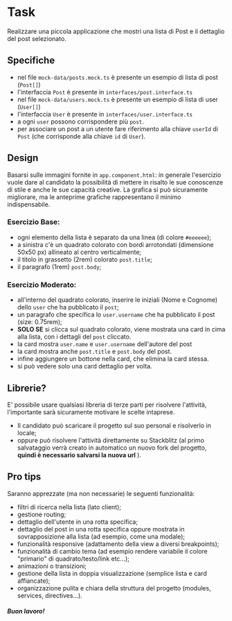 # Task

Realizzare una piccola applicazione che mostri una lista di Post e il dettaglio del post selezionato.

## Specifiche

- nel file `mock-data/posts.mock.ts` è presente un esempio di lista di post (`Post[]`)
- l'interfaccia `Post` è presente in `interfaces/post.interface.ts`
- nel file `mock-data/users.mock.ts` è presente un esempio di lista di user (`User[]`)
- l'interfaccia `User` è presente in `interfaces/user.interface.ts`
- a ogni `user` possono corrispondere più `post`.
- per associare un post a un utente fare riferimento alla chiave `userId` di `Post` (che corrisponde alla chiave `id` di `User`).

## Design

Basarsi sulle immagini fornite in `app.component.html`: in generale l'esercizio vuole dare al candidato la possibilità di mettere in risalto le sue conoscenze di stile e anche le sue capacità creative. La grafica si può sicuramente migliorare, ma le anteprime grafiche rappresentano il minimo indispensabile.

### Esercizio Base:

- ogni elemento della lista è separato da una linea (di colore `#eeeeee`);
- a sinistra c'è un quadrato colorato con bordi arrotondati (dimensione 50x50 px) allineato al centro verticalmente;
- il titolo in grassetto (2rem) colorato `post.title`;
- il paragrafo (1rem) `post.body`;

### Esercizio Moderato:

- all'interno del quadrato colorato, inserire le iniziali (Nome e Cognome) dello `user` che ha pubblicato il `post`;
- un paragrafo che specifica lo `user.username` che ha pubblicato il post (size: 0.75rem);
- **SOLO SE** si clicca sul quadrato colorato, viene mostrata una card in cima alla lista, con i dettagli del `post` cliccato.
- la card mostra `user.name` e `user.username` dell'autore del post
- la card mostra anche `post.title` e `post.body` del post.
- infine aggiungere un bottone nella card, che elimina la card stessa.
- si può vedere solo una card dettaglio per volta.

## Librerie?

E' possibile usare qualsiasi libreria di terze parti per risolvere l'attività, l'importante sarà sicuramente motivare le scelte intaprese.

- Il candidato può scaricare il progetto sul suo personal e risolverlo in locale;
- oppure può risolvere l'attività direttamente su Stackblitz (al primo salvataggio verrà creato in automatico un nuovo fork del progetto, **quindi è necessario salvarsi la nuova url** ).

## Pro tips

Saranno apprezzate (ma non necessarie) le seguenti funzionalità:

- filtri di ricerca nella lista (lato client);
- gestione routing;
- dettaglio dell'utente in una rotta specifica;
- dettaglio del post in una rotta specifica oppure mostrata in sovrapposizione alla lista (ad esempio, come una modale);
- funzionalità responsive (adattamento della view a diversi breakpoints);
- funzionalità di cambio tema (ad esempio rendere variabile il colore "primario" di quadrato/testo/link etc...);
- animazioni o transizioni;
- gestione della lista in doppia visualizzazione (semplice lista e card affiancate);
- organizzazione pulita e chiara della struttura del progetto (modules, services, directives...).

##### Buon lavoro!
